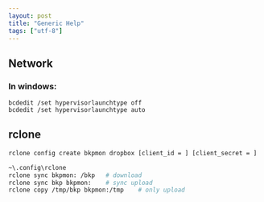 ```yaml
---
layout: post
title: "Generic Help"
tags: ["utf-8"]
---
```


## Network

### In windows:

```batch
bcdedit /set hypervisorlaunchtype off
bcdedit /set hypervisorlaunchtype auto
```

## rclone

```bash
rclone config create bkpmon dropbox [client_id = ] [client_secret = ]

~\.config\rclone
rclone sync bkpmon: /bkp   # download
rclone sync bkp bkpmon:    # sync upload
rclone copy /tmp/bkp bkpmon:/tmp    # only upload
```

